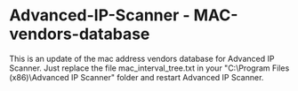 # Advanced-IP-Scanner - MAC-vendors-database
This is an update of the mac address vendors database for Advanced IP Scanner.
Just replace the file mac_interval_tree.txt in your "C:\Program Files (x86)\Advanced IP Scanner" folder and restart Advanced IP Scanner.
